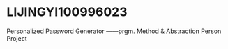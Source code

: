 # LIJINGYI100996023
Personalized Password Generator ——prgm. Method &amp; Abstraction Person Project

